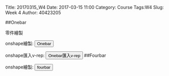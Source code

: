 Title: 20170315_W4
Date: 2017-03-15 11:00
Category: Course
Tags:W4
Slug: Week 4
Author: 40423205


##Onebar
<p>零件繪製<p>
<p>onshape繪製: <button onClick="lity('https://vimeo.com/211343657')"><span class="glyphicon glyphicon-facetime-video"></span> Onebar</button> 
<p>onshape匯入v-rep: <button onClick="lity('https://vimeo.com/211343657')"><span class="glyphicon glyphicon-facetime-video"></span> Onebar匯入v-rep</button> 
##Fourbar
<p>onshape繪製: <button onClick="lity('https://vimeo.com/211318807')"><span class="glyphicon glyphicon-facetime-video"></span> fourbar</button> 


